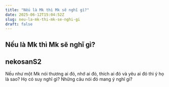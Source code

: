 ```yaml
---
title: "Nếu là Mk thì Mk sẽ nghĩ gì?"
date: 2025-06-12T15:04:52Z
slug: neu-la-mk-thi-mk-se-nghi-gi
draft: false
---
```


## Nếu là Mk thì Mk sẽ nghĩ gì?

## nekosanS2

Nếu như một Mk nói thương ai đó, nhớ ai đó, thích ai đó và yêu ai đó thì ý họ là sao? Họ có suy nghĩ gì? Những câu nói đó mang ý nghĩ gì?